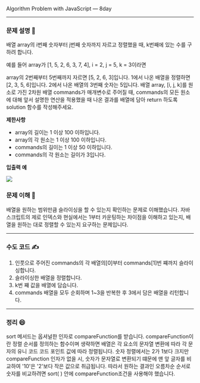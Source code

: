 
Algorithm Problem with JavaScript — 8day

***


### **문제 설명 📖**

배열 array의 i번째 숫자부터 j번째 숫자까지 자르고 정렬했을 때, k번째에 있는 수를 구하려 합니다.

예를 들어 array가 [1, 5, 2, 6, 3, 7, 4], i = 2, j = 5, k = 3이라면

array의 2번째부터 5번째까지 자르면 [5, 2, 6, 3]입니다.
1에서 나온 배열을 정렬하면 [2, 3, 5, 6]입니다.
2에서 나온 배열의 3번째 숫자는 5입니다.
배열 array, [i, j, k]를 원소로 가진 2차원 배열 commands가 매개변수로 주어질 때, commands의 모든 원소에 대해 앞서 설명한 연산을 적용했을 때 나온 결과를 배열에 담아 return 하도록 solution 함수를 작성해주세요.

**제한사항**

- array의 길이는 1 이상 100 이하입니다.
- array의 각 원소는 1 이상 100 이하입니다.
- commands의 길이는 1 이상 50 이하입니다.
- commands의 각 원소는 길이가 3입니다.

**입출력 예**

![](https://images.velog.io/images/qmasem/post/32e627bc-df70-41e7-a2f8-687248184cd1/%E1%84%89%E1%85%B3%E1%84%8F%E1%85%B3%E1%84%85%E1%85%B5%E1%86%AB%E1%84%89%E1%85%A3%E1%86%BA%202021-02-16%20%E1%84%8B%E1%85%A9%E1%84%92%E1%85%AE%2010.40.10.png)

### **문제 이해 🔑**

배열을 원하는 범위만큼 슬라이싱을 할 수 있는지 확인하는 문제로 이해했습니다.
자바스크립트의 제로 인덱스와 현실에서는 1부터 카운팅하는 차이점을 이해하고 있는지, 배열을 원하는 대로 정렬할 수 있는지 요구하는 문제입니다.

***

### **수도 코드 ✍️**

1. 인풋으로 주어진 commands의 각 배열의[0]부터 commands[1]번 쨰까지 슬라이싱합니다.
2. 슬라이싱한 배열을 정렬합니다.
3. k번 쨰 값을 배열에 담습니다.
4. commands 배열을 모두 순회하며 1~3을 반복한 후 3에서 담은 배열을 리턴합니다.

***

### 정리 😄

sort 메서드는 옵셔널한 인자로 compareFunction를 받습니다.
compareFunction이란 정렬 순서를 정의하는 함수이며 생략하면 배열은 각 요소의 문자열 변환에 따라 각 문자의 유니 코드 코드 포인트 값에 따라 정렬됩니다.
숫자 정렬에서는 2가 1보다 크지만 compareFunction 인자가 없을 시, 숫자가 문자열로 변환되기 떄문에 맨 앞 글자를 비교하여 '10'은 '2'보다 작은 값으로 취급됩니다.
따라서 원하는 결과인 오름차순 순서로 숫자를 비교하려면 sort( ) 안에 compareFunction조건을 사용해야 했습니다.

